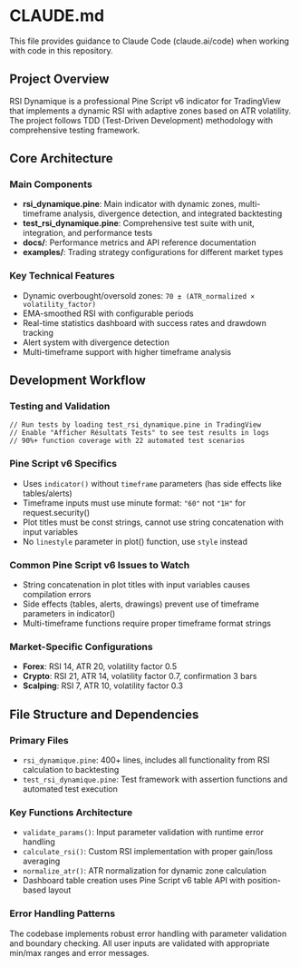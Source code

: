 # CLAUDE.md

This file provides guidance to Claude Code (claude.ai/code) when working with code in this repository.

## Project Overview

RSI Dynamique is a professional Pine Script v6 indicator for TradingView that implements a dynamic RSI with adaptive zones based on ATR volatility. The project follows TDD (Test-Driven Development) methodology with comprehensive testing framework.

## Core Architecture

### Main Components
- **rsi_dynamique.pine**: Main indicator with dynamic zones, multi-timeframe analysis, divergence detection, and integrated backtesting
- **test_rsi_dynamique.pine**: Comprehensive test suite with unit, integration, and performance tests
- **docs/**: Performance metrics and API reference documentation
- **examples/**: Trading strategy configurations for different market types

### Key Technical Features
- Dynamic overbought/oversold zones: `70 ± (ATR_normalized × volatility_factor)`  
- EMA-smoothed RSI with configurable periods
- Real-time statistics dashboard with success rates and drawdown tracking
- Alert system with divergence detection
- Multi-timeframe support with higher timeframe analysis

## Development Workflow

### Testing and Validation
```pinescript
// Run tests by loading test_rsi_dynamique.pine in TradingView
// Enable "Afficher Résultats Tests" to see test results in logs
// 90%+ function coverage with 22 automated test scenarios
```

### Pine Script v6 Specifics
- Uses `indicator()` without `timeframe` parameters (has side effects like tables/alerts)
- Timeframe inputs must use minute format: `"60"` not `"1H"` for request.security()
- Plot titles must be const strings, cannot use string concatenation with input variables
- No `linestyle` parameter in plot() function, use `style` instead

### Common Pine Script v6 Issues to Watch
- String concatenation in plot titles with input variables causes compilation errors
- Side effects (tables, alerts, drawings) prevent use of timeframe parameters in indicator()
- Multi-timeframe functions require proper timeframe format strings

### Market-Specific Configurations
- **Forex**: RSI 14, ATR 20, volatility factor 0.5
- **Crypto**: RSI 21, ATR 14, volatility factor 0.7, confirmation 3 bars
- **Scalping**: RSI 7, ATR 10, volatility factor 0.3

## File Structure and Dependencies

### Primary Files
- `rsi_dynamique.pine`: 400+ lines, includes all functionality from RSI calculation to backtesting
- `test_rsi_dynamique.pine`: Test framework with assertion functions and automated test execution

### Key Functions Architecture
- `validate_params()`: Input parameter validation with runtime error handling
- `calculate_rsi()`: Custom RSI implementation with proper gain/loss averaging
- `normalize_atr()`: ATR normalization for dynamic zone calculation
- Dashboard table creation uses Pine Script v6 table API with position-based layout

### Error Handling Patterns
The codebase implements robust error handling with parameter validation and boundary checking. All user inputs are validated with appropriate min/max ranges and error messages.